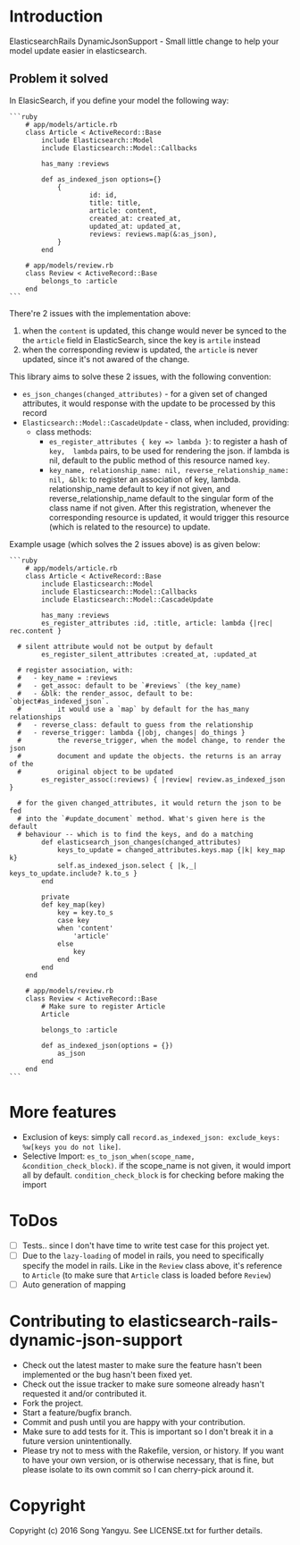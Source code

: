 # Introduction

ElasticsearchRails DynamicJsonSupport - Small little change to help your model update easier in elasticsearch.

## Problem it solved

In ElasicSearch, if you define your model the following way:

    ```ruby
		# app/models/article.rb
		class Article < ActiveRecord::Base
			include Elasticsearch::Model
			include Elasticsearch::Model::Callbacks

			has_many :reviews

			def as_indexed_json options={}
				{
						id: id,
						title: title,
						article: content,
						created_at: created_at,
						updated_at: updated_at,
						reviews: reviews.map(&:as_json),
				}
			end

		# app/models/review.rb
		class Review < ActiveRecord::Base
			belongs_to :article
		end
    ```

There're 2 issues with the implementation above:

1. when the `content` is updated, this change would never be synced to the the
   `article` field in ElasticSearch, since the key is `artile` instead
2. when the corresponding review is updated, the `article` is never updated,
   since it's not awared of the change.

This library aims to solve these 2 issues, with the following convention:

- `es_json_changes(changed_attributes)` - for a given set of changed attributes,
  it would response with the update to be processed by this record
- `Elasticsearch::Model::CascadeUpdate` - class, when included, providing:
  - class methods:
    - `es_register_attributes { key => lambda }`: to register a hash of `key, 
      lambda` pairs, to be used for rendering the json. if lambda is nil,
      default to the public method of this resource named `key`.
    - `key_name, relationship_name: nil, reverse_relationship_name: nil, &blk`:
      to register an association of key, lambda. relationship_name default to
      key if not given, and reverse_relationship_name default to the singular
      form of the class name if not given. After this registration, whenever the
      corresponding resource is updated, it would trigger this resource (which
      is related to the resource) to update.

Example usage (which solves the 2 issues above) is as given below:

    ```ruby
		# app/models/article.rb
		class Article < ActiveRecord::Base
			include Elasticsearch::Model
			include Elasticsearch::Model::Callbacks
			include Elasticsearch::Model::CascadeUpdate

			has_many :reviews
			es_register_attributes :id, :title, article: lambda {|rec| rec.content }

      # silent attribute would not be output by default
			es_register_silent_attributes :created_at, :updated_at 

      # register association, with: 
      #   - key_name = :reviews
      #   - get_assoc: default to be `#reviews` (the key_name)
      #   - &blk: the render_assoc, default to be: `object#as_indexed_json`. 
      #         it would use a `map` by default for the has_many relationships
      #   - reverse_class: default to guess from the relationship
      #   - reverse_trigger: lambda {|obj, changes| do_things }
      #         the reverse_trigger, when the model change, to render the json
      #         document and update the objects. the returns is an array of the
      #         original object to be updated
			es_register_assoc(:reviews) { |review| review.as_indexed_json }

      # for the given changed_attributes, it would return the json to be fed
      # into the `#update_document` method. What's given here is the default
      # behaviour -- which is to find the keys, and do a matching
			def elasticsearch_json_changes(changed_attributes)
				keys_to_update = changed_attributes.keys.map {|k| key_map k}
				self.as_indexed_json.select { |k,_| keys_to_update.include? k.to_s }
			end

			private
			def key_map(key)
				key = key.to_s
				case key
				when 'content'
					'article'
				else
					key
				end
			end
		end

		# app/models/review.rb
		class Review < ActiveRecord::Base
			# Make sure to register Article
			Article

			belongs_to :article

			def as_indexed_json(options = {})
				as_json
			end
		end
    ```

# More features
- Exclusion of keys: simply call 
  `record.as_indexed_json: exclude_keys: %w[keys you do not like]`.
- Selective Import: `es_to_json_when(scope_name, &condition_check_block)`. if
  the scope_name is not given, it would import all by default.
  `condition_check_block` is for checking before making the import

# ToDos

- [ ] Tests.. since I don't have time to write test case for this project yet.
- [ ] Due to the `lazy-loading` of model in rails, you need to specifically 
  specify the model in rails. Like in the `Review` class above, it's reference
  to `Article` (to make sure that `Article` class is loaded before `Review`)
- [ ] Auto generation of mapping

# Contributing to elasticsearch-rails-dynamic-json-support
 
- Check out the latest master to make sure the feature hasn't been implemented or the bug hasn't been fixed yet.
- Check out the issue tracker to make sure someone already hasn't requested it and/or contributed it.
- Fork the project.
- Start a feature/bugfix branch.
- Commit and push until you are happy with your contribution.
- Make sure to add tests for it. This is important so I don't break it in a future version unintentionally.
- Please try not to mess with the Rakefile, version, or history. If you want to have your own version, or is otherwise necessary, that is fine, but please isolate to its own commit so I can cherry-pick around it.

# Copyright

Copyright (c) 2016 Song Yangyu. See LICENSE.txt for further details.

